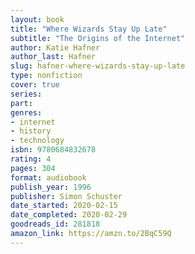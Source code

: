 ```yaml
---
layout: book
title: "Where Wizards Stay Up Late"
subtitle: "The Origins of the Internet"
author: Katie Hafner
author_last: Hafner
slug: hafner-where-wizards-stay-up-late
type: nonfiction
cover: true
series: 
part: 
genres:
- internet
- history
- technology
isbn: 9780684832678
rating: 4
pages: 304
format: audiobook
publish_year: 1996
publisher: Simon Schuster
date_started: 2020-02-15
date_completed: 2020-02-29
goodreads_id: 281818
amazon_link: https://amzn.to/2BqC59Q
---
```

